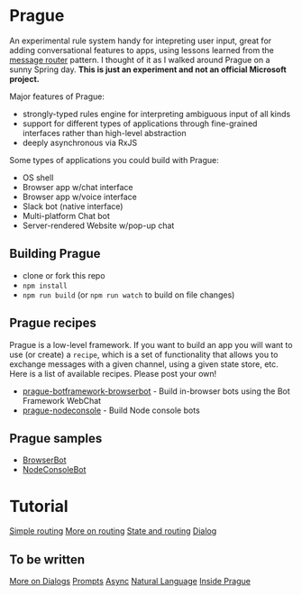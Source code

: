 # Prague

An experimental rule system handy for intepreting user input, great for adding conversational features to apps, using lessons learned from the [message router](http://www.enterpriseintegrationpatterns.com/patterns/messaging/MessageRoutingIntro.html) pattern. I thought of it as I walked around Prague on a sunny Spring day. **This is just an experiment and not an official Microsoft project.**

Major features of Prague:
* strongly-typed rules engine for interpreting ambiguous input of all kinds
* support for different types of applications through fine-grained interfaces rather than high-level abstraction
* deeply asynchronous via RxJS

Some types of applications you could build with Prague:
* OS shell
* Browser app w/chat interface
* Browser app w/voice interface
* Slack bot (native interface)
* Multi-platform Chat bot
* Server-rendered Website w/pop-up chat

## Building Prague

* clone or fork this repo
* `npm install`
* `npm run build` (or `npm run watch` to build on file changes)

## Prague recipes

Prague is a low-level framework. If you want to build an app you will want to use (or create) a `recipe`, which is a set of functionality that allows you to exchange messages with a given channel, using a given state store, etc. Here is a list of available recipes. Please post your own!

* [prague-botframework-browserbot](https://www.npmjs.com/package/prague-botframework-browserbot) - Build in-browser bots using the Bot Framework WebChat
* [prague-nodeconsole](https://www.npmjs.com/package/prague-nodeconsole) - Build Node console bots

## Prague samples

* [BrowserBot](https://github.com/billba/BrowserBot)
* [NodeConsoleBot](https://github.com/billba/NodeConsoleBot)

# Tutorial

[Simple routing](docs/Simple.md)
[More on routing](docs/MoreRouters.md)
[State and routing](docs/State.md)
[Dialog](docs/Dialogs.md)

## To be written

[More on Dialogs](docs/MoreDialogs.md)
[Prompts](docs/Prompts.md)
[Async](docs/Async.md)
[Natural Language](docs/NLP.md)
[Inside Prague](docs/Inside.md)
